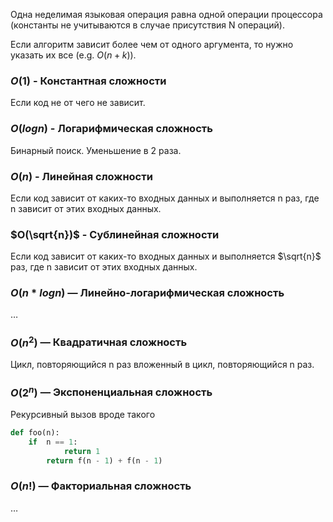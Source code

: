 Одна неделимая языковая операция равна одной операции процессора (константы не учитываются в случае присутствия N операций).

Если алгоритм зависит более чем от одного аргумента, то нужно указать их все (e.g. $O(n+k)$).

### $O(1)$ - Константная сложности

Если код не от чего не зависит.

### $O(log n)$ - Логарифмическая сложность

Бинарный поиск. Уменьшение в 2 раза.

### $O(n)$ - Линейная сложности

Если код зависит от каких-то входных данных и выполняется n раз, где n зависит от этих входных данных.

### $O(\sqrt{n})$ - Сублинейная сложности

Если код зависит от каких-то входных данных и выполняется $\sqrt{n}$ раз, где n зависит от этих входных данных.

### $O(n * log n)$ — Линейно-логарифмическая сложность

…

### $O(n^2)$ — Квадратичная сложность

Цикл, повторяющийся n раз вложенный в цикл, повторяющийся n раз.

### $O(2^n)$ — Экспоненциальная сложность

Рекурсивный вызов вроде такого

```python
def foo(n):
    if  n == 1:
            return 1
        return f(n - 1) + f(n - 1)
```

### $O(n!)$ — Факториальная сложность

…
